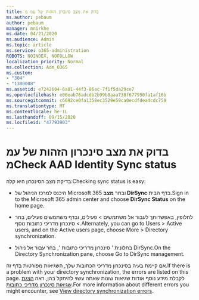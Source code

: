 ```yaml
---
title: בדוק את מצב סינכרון הזהות של עמ מ
ms.author: pebaum
author: pebaum
manager: mnirkhe
ms.date: 04/21/2020
ms.audience: Admin
ms.topic: article
ms.service: o365-administration
ROBOTS: NOINDEX, NOFOLLOW
localization_priority: Normal
ms.collection: Adm_O365
ms.custom:
- "304"
- "1300008"
ms.assetid: e7242604-6a81-44f3-86ac-7f1f5da29ce7
ms.openlocfilehash: e06eab76adcdb2b99b8aaa738f677950fa1af16b
ms.sourcegitcommit: c6692ce0fa1358ec3529e59ca0ecdfdea4cdc759
ms.translationtype: MT
ms.contentlocale: he-IL
ms.lasthandoff: 09/15/2020
ms.locfileid: "47793903"
---
```

# <a name="check-aad-identity-sync-status"></a><span data-ttu-id="d6db2-102">בדוק את מצב סינכרון הזהות של עמ מ</span><span class="sxs-lookup"><span data-stu-id="d6db2-102">Check AAD Identity Sync status</span></span>

<span data-ttu-id="d6db2-103">בדיקת מצב הסינכרון היא קלה:</span><span class="sxs-lookup"><span data-stu-id="d6db2-103">Checking sync status is easy:</span></span>
  
- <span data-ttu-id="d6db2-104">היכנס למרכז הניהול של Microsoft 365 ובחר **מצב DirSync** בדף הבית.</span><span class="sxs-lookup"><span data-stu-id="d6db2-104">Sign in to the Microsoft 365 admin center and choose **DirSync Status** on the home page.</span></span>

- <span data-ttu-id="d6db2-105">לחלופין, באפשרותך לעבור אל משתמשים \> פעילים, ובדף משתמשים פעילים, בחר \> סינכרון מדריכי כתובות נוסף.</span><span class="sxs-lookup"><span data-stu-id="d6db2-105">Alternately, you can go to Users \> Active users, and on the Active users page, choose More \> Directory synchronization.</span></span>

- <span data-ttu-id="d6db2-106">בחלונית ' סינכרון מדריכי כתובות ', בחר עבור אל ניהול DirSync.</span><span class="sxs-lookup"><span data-stu-id="d6db2-106">On the Directory Synchronization pane, choose Go to DirSync management.</span></span>

<span data-ttu-id="d6db2-107">אם קיימת בעיה בסינכרון מדריכי הכתובות שלך, השגיאות מפורטות בדף זה.</span><span class="sxs-lookup"><span data-stu-id="d6db2-107">If there is a problem with your directory synchronization, the errors are listed on this page.</span></span> <span data-ttu-id="d6db2-108">לקבלת מידע נוסף אודות שגיאות שונות שאתה עשוי להיתקל בהן, ראה [הצגת שגיאות סינכרון מדריכי כתובות](https://docs.microsoft.com//office365/enterprise/identify-directory-synchronization-errors).</span><span class="sxs-lookup"><span data-stu-id="d6db2-108">For more information about different errors you might encounter, see [View directory synchronization errors](https://docs.microsoft.com//office365/enterprise/identify-directory-synchronization-errors).</span></span>
  